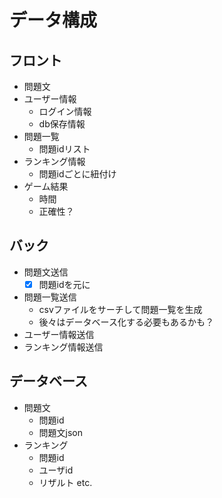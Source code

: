 # データ構成

## フロント

+ 問題文
+ ユーザー情報
  + ログイン情報
  + db保存情報
+ 問題一覧
  + 問題idリスト
+ ランキング情報
  + 問題idごとに紐付け
+ ゲーム結果
  + 時間
  + 正確性？

## バック

+ 問題文送信
  + [x] 問題idを元に
+ 問題一覧送信
  + csvファイルをサーチして問題一覧を生成
  + 後々はデータベース化する必要もあるかも？
+ ユーザー情報送信
+ ランキング情報送信

## データベース

+ 問題文
  + 問題id
  + 問題文json
+ ランキング
  + 問題id
  + ユーザid
  + リザルト etc.
